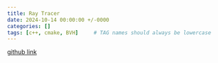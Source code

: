 ```yaml
---
title: Ray Tracer
date: 2024-10-14 00:00:00 +/-0000
categories: []
tags: [c++, cmake, BVH]     # TAG names should always be lowercase
---
```


[github link](https://github.com/MomentaryRainY/RayTracing)
